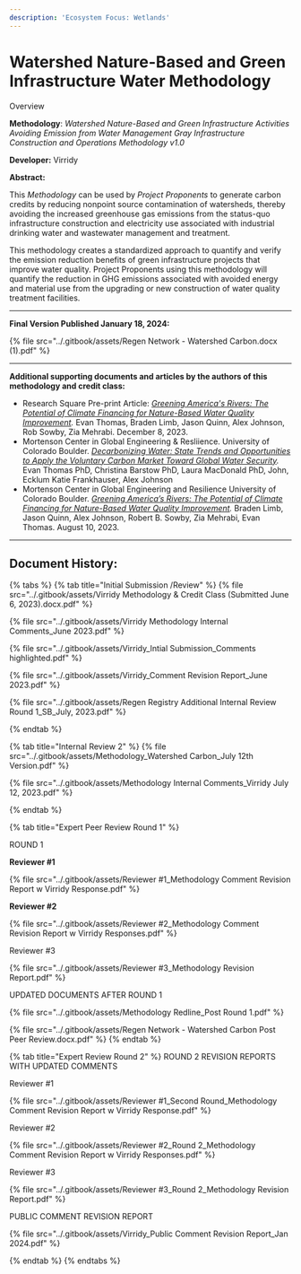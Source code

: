 ```yaml
---
description: 'Ecosystem Focus: Wetlands'
---
```


# Watershed Nature-Based and Green Infrastructure Water Methodology

Overview

**Methodology**: _Watershed Nature-Based and Green Infrastructure Activities Avoiding Emission from Water Management Gray Infrastructure Construction and Operations Methodology v1.0_

**Developer:** Virridy

**Abstract:**

This _Methodology_ can be used by _Project Proponents_ to generate carbon credits by reducing nonpoint source contamination of watersheds, thereby avoiding the increased greenhouse gas emissions from the status-quo infrastructure construction and electricity use associated with industrial drinking water and wastewater management and treatment.

This methodology creates a standardized approach to quantify and verify the emission reduction benefits of green infrastructure projects that improve water quality. Project Proponents using this methodology will quantify the reduction in GHG emissions associated with avoided energy and material use from the upgrading or new construction of water quality treatment facilities.

***

**Final Version Published January 18, 2024:**

{% file src="../.gitbook/assets/Regen Network - Watershed Carbon.docx (1).pdf" %}

***

**Additional supporting documents and articles by the authors of this methodology and credit class:**

* Research Square Pre-print Article: [_Greening America's Rivers: The Potential of Climate Financing for Nature-Based Water Quality Improvement_](https://www.researchsquare.com/article/rs-3253325/v1)_._ Evan Thomas, Braden Limb, Jason Quinn, Alex Johnson, Rob Sowby, Zia Mehrabi. December 8, 2023.
* Mortenson Center in Global Engineering & Resliience. University of Colorado Boulder. [_Decarbonizing Water: State Trends and Opportunities to Apply the Voluntary Carbon Market Toward Global Water Security_](https://www.canva.com/design/DAF1aTXaF8o/ZZGkihgZsJ420ZrI8Ohp7Q/view?utm\_content=DAF1aTXaF8o\&utm\_campaign=designshare\&utm\_medium=link\&utm\_source=editor#19)_._ Evan Thomas PhD, Christina Barstow PhD, Laura MacDonald PhD, John, Ecklum Katie Frankhauser, Alex Johnson
* Mortenson Center in Global Engineering and Resilience University of Colorado Boulder. [_Greening America’s Rivers: The Potential of Climate Financing for Nature-Based Water Quality Improvement_](https://files.gitbook.com/v0/b/gitbook-x-prod.appspot.com/o/spaces%2FH1QmzemVpWDCJv0QlPOj%2Fuploads%2FYwFMkoxyXsqkKQptZFqK%2FUS\_Potential\_for\_Climate\_Financed\_Water\_Quality-compressed.pdf?alt=media\&token=62120b47-5b62-4956-9cbf-7739c5f50420)_._ Braden Limb, Jason Quinn, Alex Johnson, Robert B. Sowby, Zia Mehrabi, Evan Thomas. August 10, 2023.

***

## Document History:

{% tabs %}
{% tab title="Initial Submission /Review" %}
{% file src="../.gitbook/assets/Virridy Methodology  & Credit Class (Submitted June 6, 2023).docx.pdf" %}

{% file src="../.gitbook/assets/Virridy Methodology Internal Comments_June 2023.pdf" %}

{% file src="../.gitbook/assets/Virridy_Intial Submission_Comments highlighted.pdf" %}

{% file src="../.gitbook/assets/Virridy_Comment Revision Report_June 2023.pdf" %}

{% file src="../.gitbook/assets/Regen Registry Additional Internal Review Round 1_SB_July, 2023.pdf" %}


{% endtab %}

{% tab title="Internal Review 2" %}
{% file src="../.gitbook/assets/Methodology_Watershed Carbon_July 12th Version.pdf" %}

{% file src="../.gitbook/assets/Methodology Internal Comments_Virridy July 12, 2023.pdf" %}


{% endtab %}

{% tab title="Expert Peer Review Round 1" %}


ROUND 1

**Reviewer #1**

{% file src="../.gitbook/assets/Reviewer #1_Methodology Comment Revision Report w Virridy Response.pdf" %}

**Reviewer #2**

{% file src="../.gitbook/assets/Reviewer #2_Methodology Comment Revision Report w Virridy Responses.pdf" %}

Reviewer #3

{% file src="../.gitbook/assets/Reviewer #3_Methodology Revision Report.pdf" %}

UPDATED DOCUMENTS AFTER ROUND 1

{% file src="../.gitbook/assets/Methodology Redline_Post Round 1.pdf" %}

{% file src="../.gitbook/assets/Regen Network - Watershed Carbon Post Peer Review.docx.pdf" %}
{% endtab %}

{% tab title="Expert Review Round 2" %}
ROUND 2 REVISION REPORTS WITH UPDATED COMMENTS

Reviewer #1

{% file src="../.gitbook/assets/Reviewer #1_Second Round_Methodology Comment Revision Report w Virridy Response.pdf" %}

Reviewer #2

{% file src="../.gitbook/assets/Reviewer #2_Round 2_Methodology Comment Revision Report w Virridy Responses.pdf" %}

Reviewer #3

{% file src="../.gitbook/assets/Reviewer #3_Round 2_Methodology Revision Report.pdf" %}

PUBLIC COMMENT REVISION REPORT

{% file src="../.gitbook/assets/Virridy_Public Comment Revision Report_Jan 2024.pdf" %}


{% endtab %}
{% endtabs %}

